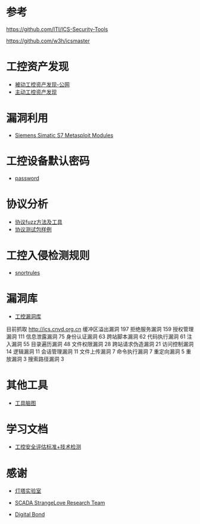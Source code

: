 # 参考

https://github.com/ITI/ICS-Security-Tools

https://github.com/w3h/icsmaster


# 工控资产发现
* [被动工控资产发现-公网](dorks/scada-googledorks.pdf)
* [主动工控资产发现](nsescripts/)



# 漏洞利用
* [Siemens Simatic S7 Metasploit Modules](msf/)

# 工控设备默认密码
* [password](passwddata/)

# 协议分析
* [协议fuzz方法及工具](protocolfuzztools/)
* [协议测试包样例](pcap/)


# 工控入侵检测规则
* [snortrules](snortrules/)


# 漏洞库
* [工控漏洞库](vuldb/data/vuldb.txt)

目前抓取
http://ics.cnvd.org.cn
缓冲区溢出漏洞	197
拒绝服务漏洞	159
授权管理漏洞	111
信息泄露漏洞	75
身份认证漏洞	63
跨站脚本漏洞	62
代码执行漏洞	61
注入漏洞	55
目录遍历漏洞	48
文件权限漏洞	28
跨站请求伪造漏洞	21
访问控制漏洞	14
逻辑漏洞	11
会话管理漏洞	11
文件上传漏洞	7
命令执行漏洞	7
重定向漏洞	5
重放漏洞	3
搜索路径漏洞	3

# 其他工具
* [工具脑图](http://naotu.baidu.com/file/eec82de9268dd23332b483be32b5e7b0?token=e091a5a38dc5f23c)

# 学习文档
* [工控安全评估标准+技术检测](document)

# 感谢
* [灯塔实验室](http://plcscan.org/blog/)

* [SCADA StrangeLove Research Team](http://scadastrangelove.blogspot.com/)

* [Digital Bond](http://www.digitalbond.com/)



